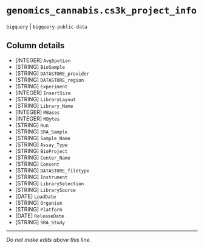 # `genomics_cannabis.cs3k_project_info`
`bigquery` | `bigquery-public-data`

## Column details
* [INTEGER]   `AvgSpotLen`
* [STRING]    `BioSample`
* [STRING]    `DATASTORE_provider`
* [STRING]    `DATASTORE_region`
* [STRING]    `Experiment`
* [INTEGER]   `InsertSize`
* [STRING]    `LibraryLayout`
* [STRING]    `Library_Name`
* [INTEGER]   `MBases`
* [INTEGER]   `MBytes`
* [STRING]    `Run`
* [STRING]    `SRA_Sample`
* [STRING]    `Sample_Name`
* [STRING]    `Assay_Type`
* [STRING]    `BioProject`
* [STRING]    `Center_Name`
* [STRING]    `Consent`
* [STRING]    `DATASTORE_filetype`
* [STRING]    `Instrument`
* [STRING]    `LibrarySelection`
* [STRING]    `LibrarySource`
* [DATE]      `LoadDate`
* [STRING]    `Organism`
* [STRING]    `Platform`
* [DATE]      `ReleaseDate`
* [STRING]    `SRA_Study`

-------------------------------------------------------------------------------
*Do not make edits above this line.*
